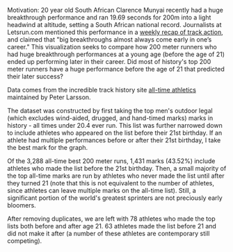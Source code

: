 
  <p>
    Motivation: 20 year old South African Clarence Munyai recently had a huge breakthrough performance and ran 19.69 seconds for 200m into a light headwind at altitude, setting a South African national record. Journalists at Letsrun.com mentioned this performance in a <a href="http://www.letsrun.com/news/2018/03/wayde-van-clarence-munyai-runs-19-69-scott-fauble-interviews-americans-dominate-nyc-half-last-hurrah-caster-semenya/">weekly recap of track action</a>, and claimed that "big breakthroughs almost always come early in one’s career." This visualization seeks to compare how 200 meter runners who had huge breakthrough performances at a young age (before the age of 21) ended up performing later in their career. Did most of history's top 200 meter runners have a huge performance before the age of 21 that predicted their later success?
  </p>
  <p>
    Data comes from the incredible track history site <a href="http://www.alltime-athletics.com/index.html">all-time athletics</a> maintained by Peter Larsson.

   The dataset was constructed by first taking the top men's outdoor legal (which excludes wind-aided, drugged, and hand-timed marks) marks in history - all times under 20.4 ever run. This list was further narrowed down to include athletes who appeared on the list before their 21st birthday. If an athlete had multiple performances before or after their 21st birthday, I take the best mark for the graph.
  </p>
  <p>
    Of the 3,288 all-time best 200 meter runs, 1,431 marks (43.52%) include athletes who made the list before the 21st birthday. Then, a small majority of the top all-time marks are run by athletes who never made the list until after they turned 21 (note that this is not equivalent to the number of athletes, since athletes can leave multiple marks on the all-time list). Still, a significant portion of the world's greatest sprinters are not preciously early bloomers.

   After removing duplicates, we are left with 78 athletes who made the top lists both before and after age 21. 63 athletes made the list before 21 and did not make it after (a number of these athletes are contemporary still competing).
  </p>

